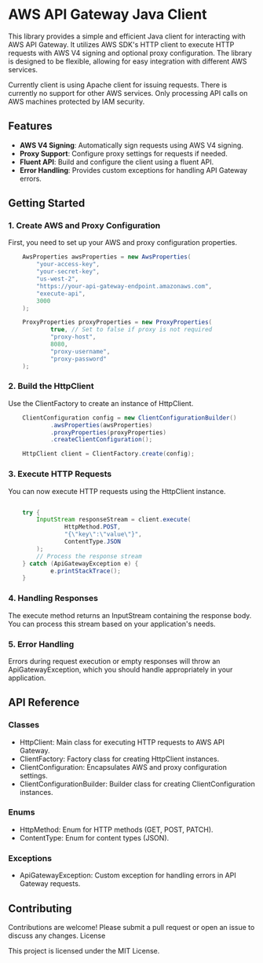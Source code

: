 # AWS API Gateway Java Client

This library provides a simple and efficient Java client for interacting with AWS API Gateway. It utilizes AWS SDK's HTTP client to execute HTTP requests with AWS V4 signing and optional proxy configuration. The library is designed to be flexible, allowing for easy integration with different AWS services.

Currently client is using Apache client for issuing requests. There is currently no support for other AWS services. Only processing API calls on AWS machines protected by IAM security.

## Features

- **AWS V4 Signing**: Automatically sign requests using AWS V4 signing.
- **Proxy Support**: Configure proxy settings for requests if needed.
- **Fluent API**: Build and configure the client using a fluent API.
- **Error Handling**: Provides custom exceptions for handling API Gateway errors.

## Getting Started
### 1. Create AWS and Proxy Configuration

First, you need to set up your AWS and proxy configuration properties. 
```java
    AwsProperties awsProperties = new AwsProperties(
        "your-access-key",
        "your-secret-key",
        "us-west-2",
        "https://your-api-gateway-endpoint.amazonaws.com",
        "execute-api",
        3000
    );
```
```java
    ProxyProperties proxyProperties = new ProxyProperties(
            true, // Set to false if proxy is not required
            "proxy-host",
            8080,
            "proxy-username",
            "proxy-password"
    );
```
### 2. Build the HttpClient

Use the ClientFactory to create an instance of HttpClient.

```java
    ClientConfiguration config = new ClientConfigurationBuilder()
            .awsProperties(awsProperties)
            .proxyProperties(proxyProperties)
            .createClientConfiguration();

    HttpClient client = ClientFactory.create(config);

```
### 3. Execute HTTP Requests

You can now execute HTTP requests using the HttpClient instance.

```java

    try {
        InputStream responseStream = client.execute(
                HttpMethod.POST,
                "{\"key\":\"value\"}",
                ContentType.JSON
        );
        // Process the response stream
    } catch (ApiGatewayException e) {
            e.printStackTrace();
    }
```
### 4. Handling Responses

The execute method returns an InputStream containing the response body. You can process this stream based on your application's needs.
### 5. Error Handling

Errors during request execution or empty responses will throw an ApiGatewayException, which you should handle appropriately in your application.
## API Reference
### Classes

- HttpClient: Main class for executing HTTP requests to AWS API Gateway.
- ClientFactory: Factory class for creating HttpClient instances.
- ClientConfiguration: Encapsulates AWS and proxy configuration settings. 
- ClientConfigurationBuilder: Builder class for creating ClientConfiguration instances.

### Enums
- HttpMethod: Enum for HTTP methods (GET, POST, PATCH).
- ContentType: Enum for content types (JSON).
### Exceptions

  - ApiGatewayException: Custom exception for handling errors in API Gateway requests.

## Contributing

Contributions are welcome! Please submit a pull request or open an issue to discuss any changes.
License

This project is licensed under the MIT License.
